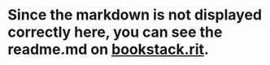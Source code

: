 # Since the markdown is not displayed correctly here, you can see the readme.md on [bookstack.rit](https://bookstack.rit/books/ansible/page/readmemd).
